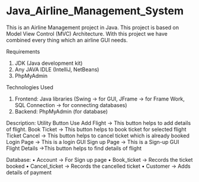 # Java_Airline_Management_System

This is an Airline Management project in Java. This project is based on Model View Control (MVC) Architecture. With this project we have combined every thing which an airline GUI needs. 

Requirements

1. JDK (Java development kit)
2. Any JAVA IDLE (IntelliJ, NetBeans)
3. PhpMyAdmin
 
Technologies Used

1. Frontend: Java libraries (Swing -> for GUI,  JFrame -> for Frame Work, SQL Connection -> for connecting databases)
2. Backend: PhpMyAdmin (for database)

Description:
Utility Button	Use
Add Flight	-> This button helps to add details of flight.
Book Ticket ->	This button helps to book ticket for selected flight
Ticket Cancel	-> This button helps to cancel ticket which is already booked
Login Page -> This is a login GUI
Sign up Page -> This is a Sign-up GUI
Flight Details ->This button helps to find details of flight

Database:
•	Account -> For Sign up page
•	Book_ticket -> Records the ticket booked
•	Cancel_ticket -> Records the cancelled ticket
•	Customer -> Adds details of payment 
